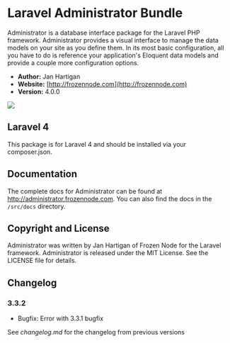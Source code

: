 # Laravel Administrator Bundle

Administrator is a database interface package for the Laravel PHP framework. Administrator provides a visual interface to manage the data models on your site as you define them. In its most basic configuration, all you have to do is reference your application's Eloquent data models and provide a couple more configuration options.

- **Author:** Jan Hartigan
- **Website:** [http://frozennode.com](http://frozennode.com)
- **Version:** 4.0.0

<img src="https://raw.github.com/FrozenNode/Laravel-Administrator/master/examples/images/overview.jpg" />

## Laravel 4

This package is for Laravel 4 and should be installed via your composer.json.

## Documentation

The complete docs for Administrator can be found at http://administrator.frozennode.com. You can also find the docs in the `/src/docs` directory.


## Copyright and License
Administrator was written by Jan Hartigan of Frozen Node for the Laravel framework.
Administrator is released under the MIT License. See the LICENSE file for details.


## Changelog

### 3.3.2
- Bugfix: Error with 3.3.1 bugfix


See *changelog.md* for the changelog from previous versions